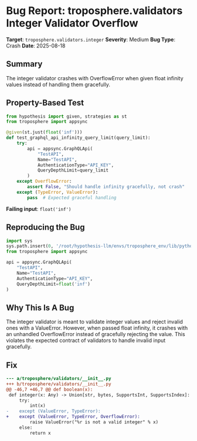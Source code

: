 # Bug Report: troposphere.validators Integer Validator Overflow

**Target**: `troposphere.validators.integer`
**Severity**: Medium
**Bug Type**: Crash
**Date**: 2025-08-18

## Summary

The integer validator crashes with OverflowError when given float infinity values instead of handling them gracefully.

## Property-Based Test

```python
from hypothesis import given, strategies as st
from troposphere import appsync

@given(st.just(float('inf')))
def test_graphql_api_infinity_query_limit(query_limit):
    try:
        api = appsync.GraphQLApi(
            "TestAPI",
            Name="TestAPI",
            AuthenticationType="API_KEY",
            QueryDepthLimit=query_limit
        )
    except OverflowError:
        assert False, "Should handle infinity gracefully, not crash"
    except (TypeError, ValueError):
        pass  # Expected graceful handling
```

**Failing input**: `float('inf')`

## Reproducing the Bug

```python
import sys
sys.path.insert(0, '/root/hypothesis-llm/envs/troposphere_env/lib/python3.13/site-packages')
from troposphere import appsync

api = appsync.GraphQLApi(
    "TestAPI",
    Name="TestAPI",
    AuthenticationType="API_KEY",
    QueryDepthLimit=float('inf')
)
```

## Why This Is A Bug

The integer validator is meant to validate integer values and reject invalid ones with a ValueError. However, when passed float infinity, it crashes with an unhandled OverflowError instead of gracefully rejecting the value. This violates the expected contract of validators to handle invalid input gracefully.

## Fix

```diff
--- a/troposphere/validators/__init__.py
+++ b/troposphere/validators/__init__.py
@@ -46,7 +46,7 @@ def boolean(x):
 def integer(x: Any) -> Union[str, bytes, SupportsInt, SupportsIndex]:
     try:
         int(x)
-    except (ValueError, TypeError):
+    except (ValueError, TypeError, OverflowError):
         raise ValueError("%r is not a valid integer" % x)
     else:
         return x
```